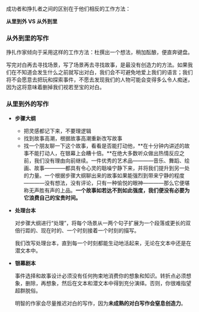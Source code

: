 成功者和挣扎者之间的区别在于他们相反的工作方法：

**从里到外 VS 从外到里**

### 从外到里的写作

挣扎作家倾向于采用这样的工作方法：杜撰出一个想法，稍加酝酿，便直奔键盘。

写完对白再去寻找场景，写了场景再去寻找故事，是最没有创造力的方法。如果我们在不知道会发生什么之前就写出对白，我们会不可避免地爱上我们的语言；我们将不会愿意去把玩和探索事件，不愿去发现我们的人物可能会变得多么令人痴迷，因为这将意味着删掉我们视若至宝的对白。

### 从里到外的写作

- **步骤大纲**

    - 把灵感都记下来，不要理逻辑
    - 找到故事高潮，根据故事高潮重新改写故事
    - 找一个朋友聊一下这个故事，看看是否能打动他，**在十分钟内讲述的故事不能打动人，在银幕上会糟十倍。**在绝大多数听众做出热情反应之前，我们没有理由向前继续。一件优秀的艺术品————音乐、舞蹈、绘画、故事————都具有令心灵的聒噪宁静下来，并将我们提升到另一处的力量。一个根据步骤大纲聊出来的故事如果能强烈到带来宁静的程度————没有想法，没有评论，只有一种愉悦的眼神————那么它便堪称无声胜有声的上品。**一个故事如若达不到如此强度，我们便没有必要为它浪费自己的宝贵时间。**

- **处理台本**

    对步骤大纲进行“处理”，将每个场景从一两个句子扩展为一个段落或更长的双倍行距的、现在时的、一个时刻接着一个时刻的描写。
    
    我们改写处理台本，直到每一个时刻都能生动地活起来，无论在文本中还是在潜文本中。
    
- **银幕剧本**

    事件选择和故事设计必须没有任何拘束地消费你的想象和知识。转折点必须想象，删除，再想象，然后在文本和潜文本中得到充分演绎。否则，你很难指望超群脱俗。
    
    明智的作家会尽量推迟对白的写作，因为**未成熟的对白写作会窒息创造力**。
    
    